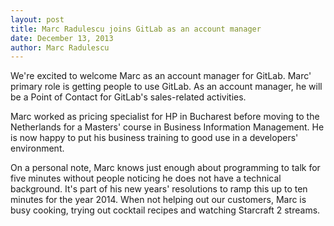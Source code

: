 ```yaml
---
layout: post
title: Marc Radulescu joins GitLab as an account manager
date: December 13, 2013
author: Marc Radulescu
---
```


We're excited to welcome Marc as an account manager for GitLab.
Marc' primary role is getting people to use GitLab. As an account manager, he will be a Point of Contact for GitLab's sales-related activities.

Marc worked as pricing specialist for HP in Bucharest before moving to the Netherlands for a Masters' course in Business Information Management. He is now happy to put his business training to good use in a developers' environment.

On a personal note, Marc knows just enough about programming to talk for five minutes without people noticing he does not have a technical background. It's part of his new years' resolutions to ramp this up to ten minutes for the year 2014. When not helping out our customers, Marc is busy cooking, trying out cocktail recipes and watching Starcraft 2 streams.
